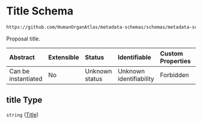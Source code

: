 # Title Schema

```txt
https://github.com/HumanOrganAtlas/metadata-schemas/schemas/metadata-schemas.json#/$defs/Proposal/properties/title
```

Proposal title.

| Abstract            | Extensible | Status         | Identifiable            | Custom Properties | Additional Properties | Access Restrictions | Defined In                                                                   |
| :------------------ | :--------- | :------------- | :---------------------- | :---------------- | :-------------------- | :------------------ | :--------------------------------------------------------------------------- |
| Can be instantiated | No         | Unknown status | Unknown identifiability | Forbidden         | Allowed               | none                | [metadata-schema.json\*](../out/metadata-schema.json "open original schema") |

## title Type

`string` ([Title](metadata-schema-defs-proposal-properties-title.md))

